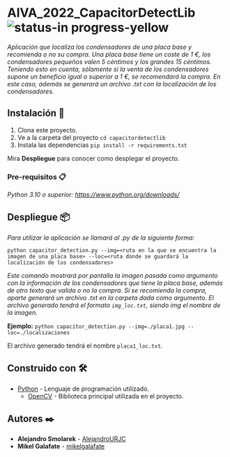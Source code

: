 # AIVA_2022_CapacitorDetectLib ![status-in progress-yellow](https://user-images.githubusercontent.com/61578803/224482948-0078baed-9ae3-474f-b31f-4ba6c4329909.svg)
_Aplicación que localiza los condensadores de una placa base y recomienda o no su compra. Una placa base tiene un coste de 1 €, los condensadores pequeños valen 5 céntimos y los grandes 15 céntimos. Teniendo esto en cuenta, sólamente si la venta de los condensadores supone un beneficio igual o superior a 1 €, se recomendará la compra. En este caso, además se generará un archivo .txt con la localización de los condensadores._
## Instalación 🔧

1. Clona este proyecto.
2. Ve a la carpeta del proyecto
`cd capacitordetectlib`
3. Instala las dependencias
`pip install -r requirements.txt`

Mira **Despliegue** para conocer como desplegar el proyecto.

### Pre-requisitos 📋

_Python 3.10 o superior: https://www.python.org/downloads/_

## Despliegue 📦

_Para utilizar la aplicación se llamará al .py de la siguiente forma:_

`python capacitor_detection.py --img=<ruta en la que se encuentra la imagen de una placa base> --loc=<ruta donde se guardará la localización de los condensadores>`

_Este comando mostrará por pantalla la imagen pasada como argumento con la información de los condensadores que tiene la placa base, además de otro texto que valida o no la compra. Si se recomienda la compra, aparte generará un archivo .txt en la carpeta dada como argumento. El archivo generado tendrá el formato `img_loc.txt`, siendo img el nombre de la imagen._

**Ejemplo:**
`python capacitor_detection.py --img=./placa1.jpg --loc=./localizaciones`

El archivo generado tendrá el nombre `placa1_loc.txt`.

## Construido con 🛠️
* [Python](https://www.python.org/) - Lenguaje de programación utilizado.
  * [OpenCV](https://opencv.org/) - Biblioteca principal utilizada en el proyecto.


## Autores ✒️

* **Alejandro Smolarek** - [AlejandroURJC](https://github.com/AlejandroURJC)
* **Mikel Galafate** - [mikelgalafate](https://github.com/mikelgalafate)
